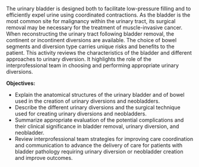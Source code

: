 The urinary bladder is designed both to facilitate low-pressure filling and to efficiently expel urine using coordinated contractions. As the bladder is the most common site for malignancy within the urinary tract, its surgical removal may be necessary for the treatment of muscle-invasive cancer. When reconstructing the urinary tract following bladder removal, the continent or incontinent diversions are available. The choice of bowel segments and diversion type carries unique risks and benefits to the patient. This activity reviews the characteristics of the bladder and different approaches to urinary diversion. It highlights the role of the interprofessional team in choosing and performing appropriate urinary diversions.

**Objectives:**
- Explain the anatomical structures of the urinary bladder and of bowel used in the creation of urinary diversions and neobladders.
- Describe the different urinary diversions and the surgical technique used for creating urinary diversions and neobladders.
- Summarize appropriate evaluation of the potential complications and their clinical significance in bladder removal, urinary diversion, and neobladder.
- Review interprofessional team strategies for improving care coordination and communication to advance the delivery of care for patients with bladder pathology requiring urinary diversion or neobladder creation and improve outcomes.